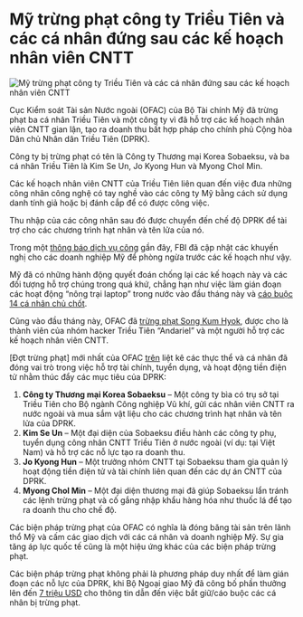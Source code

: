 # Mỹ trừng phạt công ty Triều Tiên và các cá nhân đứng sau các kế hoạch nhân viên CNTT

![Mỹ trừng phạt công ty Triều Tiên và các cá nhân đứng sau các kế hoạch nhân viên CNTT](https://www.bleepstatic.com/content/hl-images/2022/01/20/US_Treasury.jpg)

Cục Kiểm soát Tài sản Nước ngoài (OFAC) của Bộ Tài chính Mỹ đã trừng phạt ba cá nhân Triều Tiên và một công ty vì đã hỗ trợ các kế hoạch nhân viên CNTT gian lận, tạo ra doanh thu bất hợp pháp cho chính phủ Cộng hòa Dân chủ Nhân dân Triều Tiên (DPRK).

Công ty bị trừng phạt có tên là Công ty Thương mại Korea Sobaeksu, và ba cá nhân Triều Tiên là Kim Se Un, Jo Kyong Hun và Myong Chol Min.

Các kế hoạch nhân viên CNTT của Triều Tiên liên quan đến việc đưa những công nhân công nghệ có tay nghề vào các công ty Mỹ bằng cách sử dụng danh tính giả hoặc bị đánh cắp để có được công việc.

Thu nhập của các công nhân sau đó được chuyển đến chế độ DPRK để tài trợ cho các chương trình hạt nhân và tên lửa của nó.

Trong một [thông báo dịch vụ công](http://www.ic3.gov/PSA/2025/PSA250723-4) gần đây, FBI đã cập nhật các khuyến nghị cho các doanh nghiệp Mỹ để phòng ngừa trước các kế hoạch như vậy.

Mỹ đã có những hành động quyết đoán chống lại các kế hoạch này và các đối tượng hỗ trợ chúng trong quá khứ, chẳng hạn như việc làm gián đoạn các hoạt động “nông trại laptop” trong nước vào đầu tháng này và [cáo buộc 14 cá nhân chủ chốt](https://www.bleepingcomputer.com/news/security/us-disrupts-north-korean-it-worker-laptop-farm-scheme-in-16-states/).

Cũng vào đầu tháng này, OFAC đã [trừng phạt Song Kum Hyok](https://www.bleepingcomputer.com/news/legal/treasury-sanctions-north-korean-over-it-worker-malware-scheme/), được cho là thành viên của nhóm hacker Triều Tiên “Andariel” và một người hỗ trợ các kế hoạch nhân viên CNTT. 

[Đợt trừng phạt] mới nhất của OFAC [trên](http://home.treasury.gov/news/press-releases/sb0205) liệt kê các thực thể và cá nhân đã đóng vai trò trong việc hỗ trợ tài chính, tuyển dụng, và hoạt động tiền điện tử nhằm thúc đẩy các mục tiêu của DPRK:

1. **Công ty Thương mại Korea Sobaeksu** – Một công ty bìa có trụ sở tại Triều Tiên cho Bộ ngành Công nghiệp Vũ khí, gửi các nhân viên CNTT ra nước ngoài và mua sắm vật liệu cho các chương trình hạt nhân và tên lửa của DPRK.
2. **Kim Se Un** – Một đại diện của Sobaeksu điều hành các công ty phụ, tuyển dụng công nhân CNTT Triều Tiên ở nước ngoài (ví dụ: tại Việt Nam) và hỗ trợ các nỗ lực tạo ra doanh thu.
3. **Jo Kyong Hun** – Một trưởng nhóm CNTT tại Sobaeksu tham gia quản lý hoạt động tiền điện tử và tài chính liên quan đến các dự án CNTT của DPRK.
4. **Myong Chol Min** – Một đại diện thương mại đã giúp Sobaeksu lẩn tránh các lệnh trừng phạt và cố gắng nhập khẩu hàng hóa như thuốc lá để tạo ra doanh thu cho chế độ.

Các biện pháp trừng phạt của OFAC có nghĩa là đóng băng tài sản trên lãnh thổ Mỹ và cấm các giao dịch với các cá nhân và doanh nghiệp Mỹ. Sự gia tăng áp lực quốc tế cũng là một hiệu ứng khác của các biện pháp trừng phạt.

Các biện pháp trừng phạt không phải là phương pháp duy nhất để làm gián đoạn các nỗ lực của DPRK, khi Bộ Ngoại giao Mỹ đã công bố phần thưởng lên đến [7 triệu USD](https://www.state.gov/releases/2025/07/united-states-disrupts-north-korea-revenue-generation-offering-rewards-of-up-to-15-million/) cho thông tin dẫn đến việc bắt giữ/cáo buộc các cá nhân bị trừng phạt.